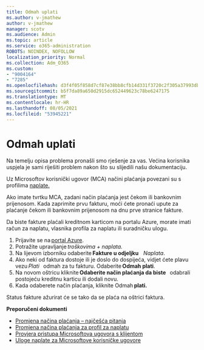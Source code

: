 ```yaml
---
title: Odmah uplati
ms.author: v-jmathew
author: v-jmathew
manager: scotv
ms.audience: Admin
ms.topic: article
ms.service: o365-administration
ROBOTS: NOINDEX, NOFOLLOW
localization_priority: Normal
ms.collection: Adm_O365
ms.custom:
- "9004164"
- "7285"
ms.openlocfilehash: d3f4f05f858d7cf87e38bb8cfb14d331f3720c2f305a37993db82280e3dc0816
ms.sourcegitcommit: b5f7da89a650d2915dc652449623c78be6247175
ms.translationtype: MT
ms.contentlocale: hr-HR
ms.lasthandoff: 08/05/2021
ms.locfileid: "53945221"
---
```

# <a name="make-an-immediate-payment"></a>Odmah uplati

Na temelju opisa problema pronašli smo rješenje za vas. Većina korisnika uspjela je sami riješiti problem nakon što su slijedili našu dokumentaciju.

Uz Microsoftov korisnički ugovor (MCA) načini plaćanja povezani su s profilima [naplate.](https://docs.microsoft.com/azure/billing/billing-how-to-change-credit-card?WT.mc_id=Portal-Microsoft_Azure_Support#change-payment-method-for-a-billing-profile)

Ako imate tvrtku MCA, zadani način plaćanja jest čekom ili bankovnim prijenosom. Kada zaprimite prvu fakturu, moći ćete pronaći upute za plaćanje čekom ili bankovnim prijenosom na dnu prve stranice fakture.

Da biste fakture plaćali kreditnom karticom na portalu Azure, morate imati račun za naplatu, vlasnika profila za naplatu ili suradničku ulogu.

1. Prijavite se na [portal Azure](https://portal.azure.com/).
2. Potražite upravljanje *troškovima + naplata.*
3. Na lijevom izborniku odaberite **Fakture u odjeljku**    *Naplata*.
4. Ako neki od faktura dostoje ili je doslo do dospijeća, vidjet ćete plavu vezu *Plati*   odmah za tu fakturu. Odaberite **Odmah plati**.
5. Na novom oštricu kliknite **Odaberite način plaćanja da biste**   odabrali postojeću kreditnu karticu ili dodali novu.
6. Kada odaberete način plaćanja, kliknite Odmah **plati.**

Status fakture ažurirat će se tako da se plaća na oštrici faktura.

**Preporučeni dokumenti**

- [Promjena načina plaćanja – najčešća pitanja](https://docs.microsoft.com/azure/billing/billing-how-to-change-credit-card?WT.mc_id=Portal-Microsoft_Azure_Support#frequently-asked-questions)
- [Promjena načina plaćanja za profil za naplatu](https://docs.microsoft.com/azure/cost-management-billing/manage/change-credit-card?WT.mc_id=Portal-Microsoft_Azure_Support#manage-credit-cards-for-a-microsoft-customer-agreement)
- [Provjera pristupa Microsoftova ugovora s klijentom](https://docs.microsoft.com/azure/cost-management-billing/manage/change-credit-card?WT.mc_id=Portal-Microsoft_Azure_Support%22%20%5Cl%20%22manage-credit-cards-for-a-microsoft-customer-agreement%22%20%5Ct%20%22_blank#check-the-type-of-your-account)
- [Uloge naplate za Microsoftove korisničke ugovore](https://docs.microsoft.com/azure/cost-management-billing/manage/understand-mca-roles)
